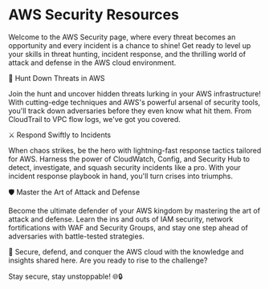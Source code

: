 # AWS Security Resources

Welcome to the AWS Security page, where every threat becomes an opportunity and every incident is a chance to shine! Get ready to level up your skills in threat hunting, incident response, and the thrilling world of attack and defense in the AWS cloud environment.

🎯 Hunt Down Threats in AWS

Join the hunt and uncover hidden threats lurking in your AWS infrastructure! With cutting-edge techniques and AWS's powerful arsenal of security tools, you'll track down adversaries before they even know what hit them. From CloudTrail to VPC flow logs, we've got you covered.

⚔️ Respond Swiftly to Incidents

When chaos strikes, be the hero with lightning-fast response tactics tailored for AWS. Harness the power of CloudWatch, Config, and Security Hub to detect, investigate, and squash security incidents like a pro. With your incident response playbook in hand, you'll turn crises into triumphs.

🛡️ Master the Art of Attack and Defense

Become the ultimate defender of your AWS kingdom by mastering the art of attack and defense. Learn the ins and outs of IAM security, network fortifications with WAF and Security Groups, and stay one step ahead of adversaries with battle-tested strategies.

🚀 Secure, defend, and conquer the AWS cloud with the knowledge and insights shared here. Are you ready to rise to the challenge?

Stay secure, stay unstoppable! 🌐🔒






